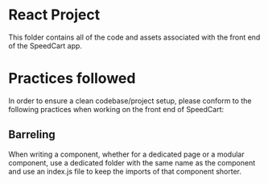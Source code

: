 # React Project
This folder contains all of the code and assets associated with the
front end of the SpeedCart app.

# Practices followed
In order to ensure a clean codebase/project setup, please conform
to the following practices when working on the front end of SpeedCart:

## Barreling
When writing a component, whether for a dedicated page or a modular component,
use a dedicated folder with the same name as the component and use an index.js
file to keep the imports of that component shorter.